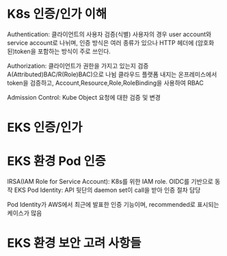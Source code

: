 # K8s 인증/인가 이해
Authentication: 클라이언트의 사용자 검증(식별)
사용자의 경우 user account와 service account로 나뉘며, 인증 방식은 여러 종류가 있으나 HTTP 헤더에 (암호화된)token을 포함하는 방식이 주로 쓰인다.

Authorization: 클라이언트가 권한을 가지고 있는지 검증
A(Attributed)BAC/R(Role)BAC)으로 나뉨
클라우드 플랫폼 내지는 온프레미스에서 token을 검증하고, 
Account,Resource,Role,RoleBinding을 사용하여 RBAC

Admission Control: Kube Object 요청에 대한 검증 및 변경

# EKS 인증/인가

# EKS 환경 Pod 인증
IRSA(IAM Role for Service Account): K8s를 위한 IAM role. OIDC를 기반으로 동작
EKS Pod Identity: API 뒷단의 daemon set이 call을 받아 인증 절차 담당 

Pod Identity가 AWS에서 최근에 발표한 인증 기능이며, recommended로 표시되는 케이스가 많음

# EKS 환경 보안 고려 사항들

